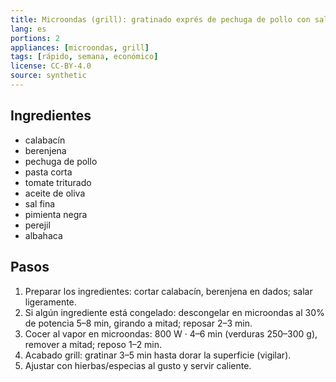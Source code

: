 ```yaml
---
title: Microondas (grill): gratinado exprés de pechuga de pollo con salsa teriyaki
lang: es
portions: 2
appliances: [microondas, grill]
tags: [rápido, semana, económico]
license: CC-BY-4.0
source: synthetic
---
```

## Ingredientes
- calabacín
- berenjena
- pechuga de pollo
- pasta corta
- tomate triturado
- aceite de oliva
- sal fina
- pimienta negra
- perejil
- albahaca

## Pasos
1. Preparar los ingredientes: cortar calabacín, berenjena en dados; salar ligeramente.
2. Si algún ingrediente está congelado: descongelar en microondas al 30% de potencia 5–8 min, girando a mitad; reposar 2–3 min.
3. Cocer al vapor en microondas: 800 W · 4–6 min (verduras 250–300 g), remover a mitad; reposo 1–2 min.
4. Acabado grill: gratinar 3–5 min hasta dorar la superficie (vigilar).
5. Ajustar con hierbas/especias al gusto y servir caliente.
